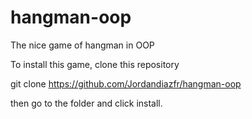 # hangman-oop
The nice game of hangman in OOP 


To install this game,  clone this repository 

git clone https://github.com/Jordandiazfr/hangman-oop

then go to the folder and click install. 
